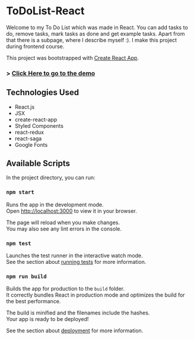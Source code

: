 # ToDoList-React
Welcome to my To Do List which was made in React. You can add tasks to do, remove tasks, mark tasks as done and get example tasks. Apart from that there is a subpage, where I describe myself :).
I make this project during frontend course.

This project was bootstrapped with [Create React App](https://github.com/facebook/create-react-app).

### > [Click Here to go to the demo](https://github.com/pecet3/toDoList-React) 

## Technologies Used
- React.js
- JSX
- create-react-app
- Styled Components
- react-redux
- react-saga
- Google Fonts

## Available Scripts

In the project directory, you can run:

### `npm start`

Runs the app in the development mode.\
Open [http://localhost:3000](http://localhost:3000) to view it in your browser.

The page will reload when you make changes.\
You may also see any lint errors in the console.

### `npm test`

Launches the test runner in the interactive watch mode.\
See the section about [running tests](https://facebook.github.io/create-react-app/docs/running-tests) for more information.

### `npm run build`

Builds the app for production to the `build` folder.\
It correctly bundles React in production mode and optimizes the build for the best performance.

The build is minified and the filenames include the hashes.\
Your app is ready to be deployed!

See the section about [deployment](https://facebook.github.io/create-react-app/docs/deployment) for more information.
